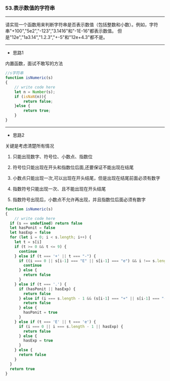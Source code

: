 ### 53.表示数值的字符串

---

请实现一个函数用来判断字符串是否表示数值（包括整数和小数）。例如，字符串"+100","5e2","-123","3.1416"和"-1E-16"都表示数值。 但是"12e","1a3.14","1.2.3","+-5"和"12e+4.3"都不是。

---

* 思路1

内置函数，面试不敢写的方法

``` js
//s字符串
function isNumeric(s)
{
    // write code here
    let n = Number(s);
    if (isNaN(n)){
        return false;
    }else {
        return true;
    }
}
```

---

* 思路2

关键是考虑清楚所有情况

1. 只能出现数字、符号位、小数点、指数位

2. 符号位只能出现在开头和指数位后面,还要保证不能出现在结尾

3. 小数点只能出现一次,可以出现在开头结尾，但是出现在结尾前面必须有数字

4. 指数符号只能出现一次、且不能出现在开头结尾

5. 指数符号出现后，小数点不允许再出现，并且指数位后面必须有数字


``` js
function isNumeric(s)
{
    // write code here
  if (s == undefined) return false
  let hasPonit = false
  let hasExp = false
  for (let i = 0; i < s.length; i++) {
    let t = s[i]
    if (t >= 0 && t <= 9) {
      continue
    } else if (t === '+' || t === "-") {
      if ((i === 0 || s[i-1] === "E" || s[i-1] === "e") && i !== s.length - 1) {
        continue
      } else {
        return false
      }
    } else if (t === '.') {
      if (hasPonit || hasExp) {
        return false
      } else if (i === s.length - 1 && (s[i-1] === "+" || s[i-1] === "-")) {
        return false
      } else {
        hasPonit = true
      }
    } else if (t === 'E' || t === 'e') {
      if (i === 0 || i === s.length - 1 || hasExp) {
        return false
      } else {
        hasExp = true
      }
    } else {
      return false
    }
  }
  return true
}
```
